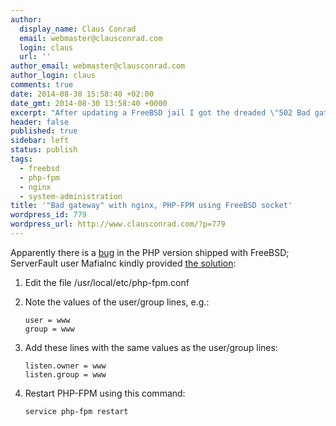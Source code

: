 ```yaml
---
author:
  display_name: Claus Conrad
  email: webmaster@clausconrad.com
  login: claus
  url: ''
author_email: webmaster@clausconrad.com
author_login: claus
comments: true
date: 2014-08-30 15:58:40 +02:00
date_gmt: 2014-08-30 13:58:40 +0000
excerpt: "After updating a FreeBSD jail I got the dreaded \"502 Bad gateway\" error from nginx, here's how I fixed it:"
header: false
published: true
sidebar: left
status: publish
tags:
  - freebsd
  - php-fpm
  - nginx
  - system-administration
title: '"Bad gateway" with nginx, PHP-FPM using FreeBSD socket'
wordpress_id: 779
wordpress_url: http://www.clausconrad.com/?p=779
---
```

Apparently there is a [bug](https://bugs.php.net/bug.php?id=67244) in the PHP version shipped with FreeBSD; ServerFault user MafiaInc kindly provided [the solution](https://serverfault.com/questions/593272/nginx-php-fpm-permission):

1. Edit the file /usr/local/etc/php-fpm.conf

2. Note the values of the user/group lines, e.g.:

   ```
   user = www  
   group = www
   ```
  
3. Add these lines with the same values as the user/group lines:

   ```
   listen.owner = www  
   listen.group = www
   ```
  
4. Restart PHP-FPM using this command: 
        
   ```shell
   service php-fpm restart
   ```
